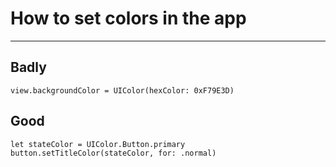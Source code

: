 # How to set colors in the app
___

## Badly

```
view.backgroundColor = UIColor(hexColor: 0xF79E3D) 
```

## Good

```
let stateColor = UIColor.Button.primary
button.setTitleColor(stateColor, for: .normal)

```




